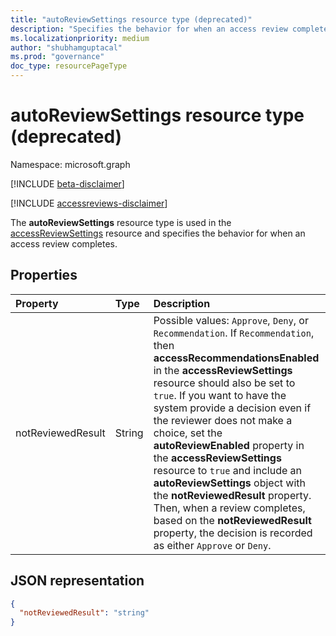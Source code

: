 ```yaml
---
title: "autoReviewSettings resource type (deprecated)"
description: "Specifies the behavior for when an access review completes."
ms.localizationpriority: medium
author: "shubhamguptacal"
ms.prod: "governance"
doc_type: resourcePageType
---
```


# autoReviewSettings resource type (deprecated)

Namespace: microsoft.graph

[!INCLUDE [beta-disclaimer](../../includes/beta-disclaimer.md)]

[!INCLUDE [accessreviews-disclaimer](../../includes/accessreviews-disclaimer.md)]

The **autoReviewSettings** resource type is used in the [accessReviewSettings](accessreviewsettings.md) resource and specifies the behavior for when an access review completes.    

## Properties

| Property | Type | Description |
| :------- | :--- | :---------- |
| notReviewedResult | String | Possible values: `Approve`, `Deny`, or `Recommendation`.  If `Recommendation`, then **accessRecommendationsEnabled** in the **accessReviewSettings** resource should also be set to `true`. If you want to have the system provide a decision even if the reviewer does not make a choice, set the **autoReviewEnabled** property in the **accessReviewSettings** resource to `true` and include an **autoReviewSettings** object with the **notReviewedResult** property. Then, when a review completes, based on the **notReviewedResult** property, the decision is recorded as either `Approve` or `Deny`.|

## JSON representation

<!-- {
  "blockType": "resource",
  "@odata.type": "microsoft.graph.autoReviewSettings"
}-->
```json
{
  "notReviewedResult": "string"
}
```
<!-- uuid: 8fcb5dbc-d5aa-4681-8e31-b001d5168d79
2015-10-25 14:57:30 UTC -->
<!--
{
  "type": "#page.annotation",
  "description": "autoReviewSettings resource",
  "keywords": "",
  "section": "documentation",
  "tocPath": "",
  "suppressions": []
}
-->
